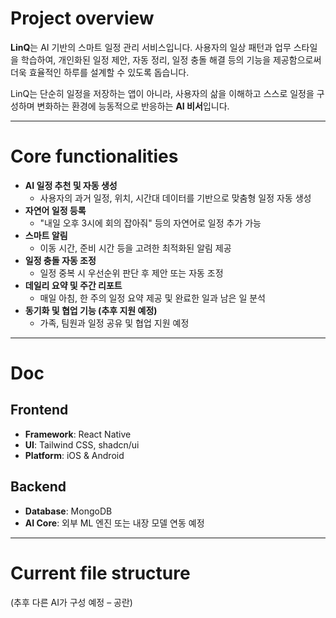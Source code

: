 # Project overview

**LinQ**는 AI 기반의 스마트 일정 관리 서비스입니다. 사용자의 일상 패턴과 업무 스타일을 학습하여, 개인화된 일정 제안, 자동 정리, 일정 충돌 해결 등의 기능을 제공함으로써 더욱 효율적인 하루를 설계할 수 있도록 돕습니다.

LinQ는 단순히 일정을 저장하는 앱이 아니라, 사용자의 삶을 이해하고 스스로 일정을 구성하며 변화하는 환경에 능동적으로 반응하는 **AI 비서**입니다.

---

# Core functionalities

- **AI 일정 추천 및 자동 생성**
  - 사용자의 과거 일정, 위치, 시간대 데이터를 기반으로 맞춤형 일정 자동 생성
- **자연어 일정 등록**
  - "내일 오후 3시에 회의 잡아줘" 등의 자연어로 일정 추가 가능
- **스마트 알림**
  - 이동 시간, 준비 시간 등을 고려한 최적화된 알림 제공
- **일정 충돌 자동 조정**
  - 일정 중복 시 우선순위 판단 후 제안 또는 자동 조정
- **데일리 요약 및 주간 리포트**
  - 매일 아침, 한 주의 일정 요약 제공 및 완료한 일과 남은 일 분석
- **동기화 및 협업 기능 (추후 지원 예정)**
  - 가족, 팀원과 일정 공유 및 협업 지원 예정

---

# Doc

## Frontend
- **Framework**: React Native
- **UI**: Tailwind CSS, shadcn/ui
- **Platform**: iOS & Android

## Backend
- **Database**: MongoDB
- **AI Core**: 외부 ML 엔진 또는 내장 모델 연동 예정

---

# Current file structure

(추후 다른 AI가 구성 예정 – 공란)
